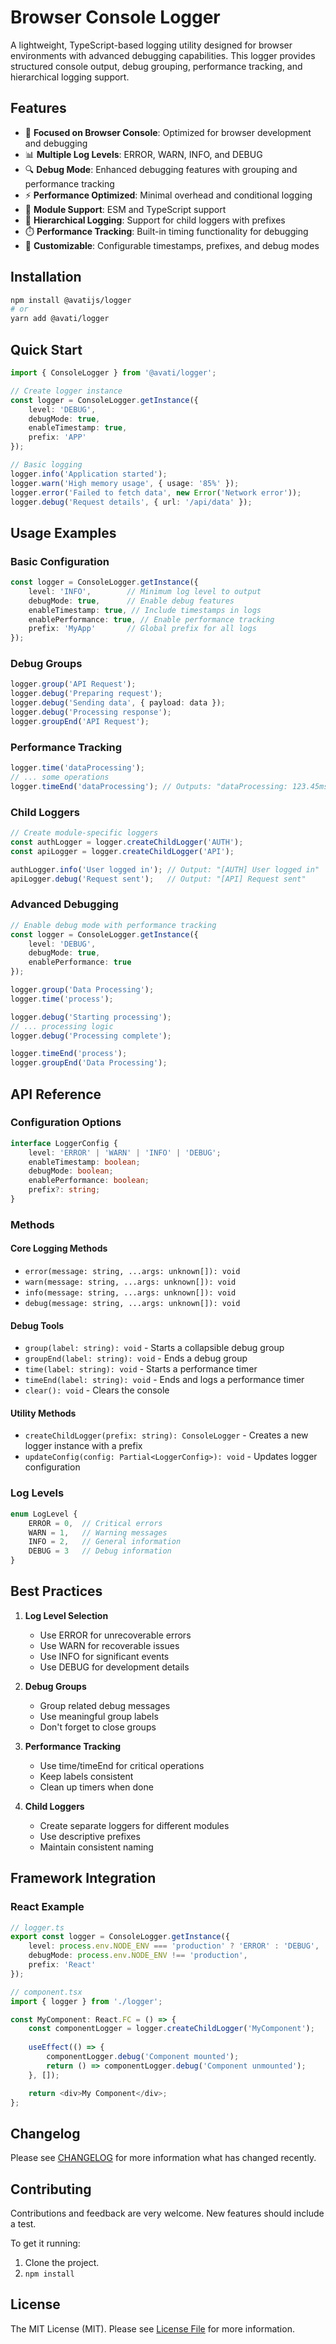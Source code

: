 # Browser Console Logger

A lightweight, TypeScript-based logging utility designed for browser environments with advanced debugging capabilities. This logger provides structured console output, debug grouping, performance tracking, and hierarchical logging support.

## Features

- 🎯 **Focused on Browser Console**: Optimized for browser development and debugging
- 📊 **Multiple Log Levels**: ERROR, WARN, INFO, and DEBUG
- 🔍 **Debug Mode**: Enhanced debugging features with grouping and performance tracking
- ⚡ **Performance Optimized**: Minimal overhead and conditional logging
- 📱 **Module Support**: ESM and TypeScript support
- 👥 **Hierarchical Logging**: Support for child loggers with prefixes
- ⏱️ **Performance Tracking**: Built-in timing functionality for debugging
- 🎨 **Customizable**: Configurable timestamps, prefixes, and debug modes

## Installation

```bash
npm install @avatijs/logger
# or
yarn add @avati/logger
```

## Quick Start

```typescript
import { ConsoleLogger } from '@avati/logger';

// Create logger instance
const logger = ConsoleLogger.getInstance({
    level: 'DEBUG',
    debugMode: true,
    enableTimestamp: true,
    prefix: 'APP'
});

// Basic logging
logger.info('Application started');
logger.warn('High memory usage', { usage: '85%' });
logger.error('Failed to fetch data', new Error('Network error'));
logger.debug('Request details', { url: '/api/data' });
```

## Usage Examples

### Basic Configuration

```typescript
const logger = ConsoleLogger.getInstance({
    level: 'INFO',        // Minimum log level to output
    debugMode: true,      // Enable debug features
    enableTimestamp: true, // Include timestamps in logs
    enablePerformance: true, // Enable performance tracking
    prefix: 'MyApp'       // Global prefix for all logs
});
```

### Debug Groups

```typescript
logger.group('API Request');
logger.debug('Preparing request');
logger.debug('Sending data', { payload: data });
logger.debug('Processing response');
logger.groupEnd('API Request');
```

### Performance Tracking

```typescript
logger.time('dataProcessing');
// ... some operations
logger.timeEnd('dataProcessing'); // Outputs: "dataProcessing: 123.45ms"
```

### Child Loggers

```typescript
// Create module-specific loggers
const authLogger = logger.createChildLogger('AUTH');
const apiLogger = logger.createChildLogger('API');

authLogger.info('User logged in'); // Output: "[AUTH] User logged in"
apiLogger.debug('Request sent');   // Output: "[API] Request sent"
```

### Advanced Debugging

```typescript
// Enable debug mode with performance tracking
const logger = ConsoleLogger.getInstance({
    level: 'DEBUG',
    debugMode: true,
    enablePerformance: true
});

logger.group('Data Processing');
logger.time('process');

logger.debug('Starting processing');
// ... processing logic
logger.debug('Processing complete');

logger.timeEnd('process');
logger.groupEnd('Data Processing');
```

## API Reference

### Configuration Options

```typescript
interface LoggerConfig {
    level: 'ERROR' | 'WARN' | 'INFO' | 'DEBUG';
    enableTimestamp: boolean;
    debugMode: boolean;
    enablePerformance: boolean;
    prefix?: string;
}
```

### Methods

#### Core Logging Methods

- `error(message: string, ...args: unknown[]): void`
- `warn(message: string, ...args: unknown[]): void`
- `info(message: string, ...args: unknown[]): void`
- `debug(message: string, ...args: unknown[]): void`

#### Debug Tools

- `group(label: string): void` - Starts a collapsible debug group
- `groupEnd(label: string): void` - Ends a debug group
- `time(label: string): void` - Starts a performance timer
- `timeEnd(label: string): void` - Ends and logs a performance timer
- `clear(): void` - Clears the console

#### Utility Methods

- `createChildLogger(prefix: string): ConsoleLogger` - Creates a new logger instance with a prefix
- `updateConfig(config: Partial<LoggerConfig>): void` - Updates logger configuration

### Log Levels

```typescript
enum LogLevel {
    ERROR = 0,  // Critical errors
    WARN = 1,   // Warning messages
    INFO = 2,   // General information
    DEBUG = 3   // Debug information
}
```

## Best Practices

1. **Log Level Selection**
    - Use ERROR for unrecoverable errors
    - Use WARN for recoverable issues
    - Use INFO for significant events
    - Use DEBUG for development details

2. **Debug Groups**
    - Group related debug messages
    - Use meaningful group labels
    - Don't forget to close groups

3. **Performance Tracking**
    - Use time/timeEnd for critical operations
    - Keep labels consistent
    - Clean up timers when done

4. **Child Loggers**
    - Create separate loggers for different modules
    - Use descriptive prefixes
    - Maintain consistent naming

## Framework Integration

### React Example

```typescript
// logger.ts
export const logger = ConsoleLogger.getInstance({
    level: process.env.NODE_ENV === 'production' ? 'ERROR' : 'DEBUG',
    debugMode: process.env.NODE_ENV !== 'production',
    prefix: 'React'
});

// component.tsx
import { logger } from './logger';

const MyComponent: React.FC = () => {
    const componentLogger = logger.createChildLogger('MyComponent');
    
    useEffect(() => {
        componentLogger.debug('Component mounted');
        return () => componentLogger.debug('Component unmounted');
    }, []);

    return <div>My Component</div>;
};
```

## Changelog

Please see [CHANGELOG](CHANGELOG.md) for more information what has changed recently.


## Contributing

Contributions and feedback are very welcome. New features should include a test.

To get it running:

1. Clone the project.
2. `npm install`


## License

The MIT License (MIT). Please see [License File](LICENSE) for more information.
